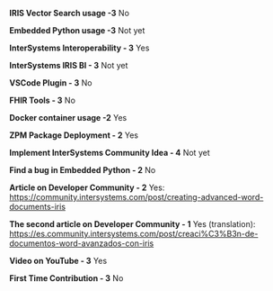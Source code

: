
<b>IRIS Vector Search usage -3</b>
No

<b>Embedded Python usage -3</b>
Not yet

<b>InterSystems Interoperability - 3</b>
Yes

<b>InterSystems IRIS BI - 3</b>
Not yet

<b>VSCode Plugin - 3</b>
No

<b>FHIR Tools - 3</b>
No

<b>Docker container usage -2</b> 
Yes

<b>ZPM Package Deployment - 2</b>
Yes

<b>Implement InterSystems Community Idea - 4</b>
Not yet

<b>Find a bug in Embedded Python - 2</b>
No

<b>Article on Developer Community - 2</b>
Yes: https://community.intersystems.com/post/creating-advanced-word-documents-iris 

<b>The second article on Developer Community - 1</b>
Yes (translation): https://es.community.intersystems.com/post/creaci%C3%B3n-de-documentos-word-avanzados-con-iris

<b>Video on YouTube - 3</b>
Yes

<b>First Time Contribution - 3</b>
No
